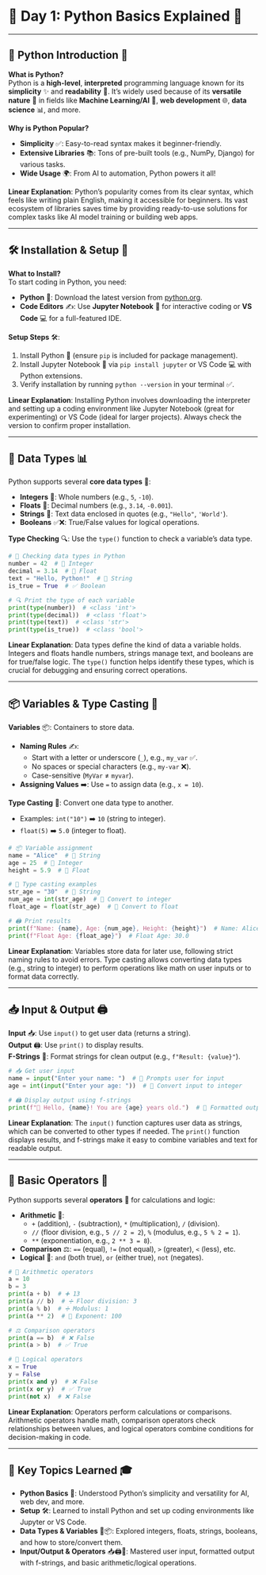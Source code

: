 # 🌟 Day 1: Python Basics Explained 🌟

---

## 📌 Python Introduction 🐍

**What is Python?**  
Python is a **high-level**, **interpreted** programming language known for its **simplicity** ✨ and **readability** 📜. It’s widely used because of its **versatile nature** 🚀 in fields like **Machine Learning/AI** 🤖, **web development** 🌐, **data science** 📊, and more.

**Why is Python Popular?**

- **Simplicity** ✅: Easy-to-read syntax makes it beginner-friendly.
- **Extensive Libraries** 📚: Tons of pre-built tools (e.g., NumPy, Django) for various tasks.
- **Wide Usage** 🌍: From AI to automation, Python powers it all!

**Linear Explanation**: Python’s popularity comes from its clear syntax, which feels like writing plain English, making it accessible for beginners. Its vast ecosystem of libraries saves time by providing ready-to-use solutions for complex tasks like AI model training or building web apps.

---

## 🛠️ Installation & Setup 🔧

**What to Install?**  
To start coding in Python, you need:

- **Python** 🐍: Download the latest version from [python.org](https://www.python.org/).
- **Code Editors** ✍️: Use **Jupyter Notebook** 📓 for interactive coding or **VS Code** 💻 for a full-featured IDE.

**Setup Steps** 🛠️:

1. Install Python 🐍 (ensure `pip` is included for package management).
2. Install Jupyter Notebook 📓 via `pip install jupyter` or VS Code 💻 with Python extensions.
3. Verify installation by running `python --version` in your terminal ✅.

**Linear Explanation**: Installing Python involves downloading the interpreter and setting up a coding environment like Jupyter Notebook (great for experimenting) or VS Code (ideal for larger projects). Always check the version to confirm proper installation.

---

## 🔢 Data Types 📊

Python supports several **core data types** 🧩:

- **Integers** 🔢: Whole numbers (e.g., `5`, `-10`).
- **Floats** 📏: Decimal numbers (e.g., `3.14`, `-0.001`).
- **Strings** 📜: Text data enclosed in quotes (e.g., `"Hello"`, `'World'`).
- **Booleans** ✅❌: True/False values for logical operations.

**Type Checking** 🔍: Use the `type()` function to check a variable’s data type.

```python
# 🧩 Checking data types in Python
number = 42  # 🔢 Integer
decimal = 3.14  # 📏 Float
text = "Hello, Python!"  # 📜 String
is_true = True  # ✅ Boolean

# 🔍 Print the type of each variable
print(type(number))  # <class 'int'>
print(type(decimal))  # <class 'float'>
print(type(text))  # <class 'str'>
print(type(is_true))  # <class 'bool'>
```

**Linear Explanation**: Data types define the kind of data a variable holds. Integers and floats handle numbers, strings manage text, and booleans are for true/false logic. The `type()` function helps identify these types, which is crucial for debugging and ensuring correct operations.

---

## 📦 Variables & Type Casting 🔄

**Variables** 📦: Containers to store data.

- **Naming Rules** ✍️:
    - Start with a letter or underscore (`_`), e.g., `my_var` ✅.
    - No spaces or special characters (e.g., `my-var` ❌).
    - Case-sensitive (`MyVar` ≠ `myvar`).
- **Assigning Values** ➡️: Use `=` to assign data (e.g., `x = 10`).

**Type Casting** 🔄: Convert one data type to another.

- Examples: `int("10")` ➡️ `10` (string to integer).
- `float(5)` ➡️ `5.0` (integer to float).

```python
# 📦 Variable assignment
name = "Alice"  # 📜 String
age = 25  # 🔢 Integer
height = 5.9  # 📏 Float

# 🔄 Type casting examples
str_age = "30"  # 📜 String
num_age = int(str_age)  # 🔢 Convert to integer
float_age = float(str_age)  # 📏 Convert to float

# 🖨️ Print results
print(f"Name: {name}, Age: {num_age}, Height: {height}")  # Name: Alice, Age: 30, Height: 5.9
print(f"Float Age: {float_age}")  # Float Age: 30.0
```

**Linear Explanation**: Variables store data for later use, following strict naming rules to avoid errors. Type casting allows converting data types (e.g., string to integer) to perform operations like math on user inputs or to format data correctly.

---

## 📥 Input & Output 🖨️

**Input** 📥: Use `input()` to get user data (returns a string).  
**Output** 🖨️: Use `print()` to display results.  
**F-Strings** 🎨: Format strings for clean output (e.g., `f"Result: {value}"`).

```python
# 📥 Get user input
name = input("Enter your name: ")  # 📜 Prompts user for input
age = int(input("Enter your age: "))  # 🔢 Convert input to integer

# 🖨️ Display output using f-strings
print(f"👋 Hello, {name}! You are {age} years old.")  # 🎨 Formatted output
```

**Linear Explanation**: The `input()` function captures user data as strings, which can be converted to other types if needed. The `print()` function displays results, and f-strings make it easy to combine variables and text for readable output.

---

## 🔧 Basic Operators 🧮

Python supports several **operators** 🔧 for calculations and logic:

- **Arithmetic** 🧮:
    - `+` (addition), `-` (subtraction), `*` (multiplication), `/` (division).
    - `//` (floor division, e.g., `5 // 2 = 2`), `%` (modulus, e.g., `5 % 2 = 1`).
    - `**` (exponentiation, e.g., `2 ** 3 = 8`).
- **Comparison** ⚖️: `==` (equal), `!=` (not equal), `>` (greater), `<` (less), etc.
- **Logical** 🧠: `and` (both true), `or` (either true), `not` (negates).

```python
# 🧮 Arithmetic operators
a = 10
b = 3
print(a + b)  # ➕ 13
print(a // b)  # ➗ Floor division: 3
print(a % b)  # ➗ Modulus: 1
print(a ** 2)  # 🔼 Exponent: 100

# ⚖️ Comparison operators
print(a == b)  # ❌ False
print(a > b)  # ✅ True

# 🧠 Logical operators
x = True
y = False
print(x and y)  # ❌ False
print(x or y)  # ✅ True
print(not x)  # ❌ False
```

**Linear Explanation**: Operators perform calculations or comparisons. Arithmetic operators handle math, comparison operators check relationships between values, and logical operators combine conditions for decision-making in code.

---

## 🎯 Key Topics Learned 🎓

- **Python Basics** 🐍: Understood Python’s simplicity and versatility for AI, web dev, and more.
- **Setup** 🛠️: Learned to install Python and set up coding environments like Jupyter or VS Code.
- **Data Types & Variables** 🔢📦: Explored integers, floats, strings, booleans, and how to store/convert them.
- **Input/Output & Operators** 📥🖨️🧮: Mastered user input, formatted output with f-strings, and basic arithmetic/logical operations.